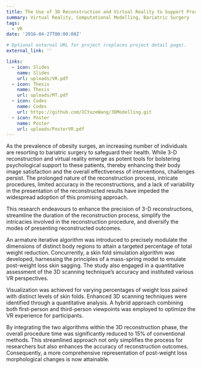 ```yaml
---
title: The Use of 3D Reconstruction and Virtual Reality to Support Prospective Bariatric Surgery Patients
summary: Virtual Reality, Computational Modelling, Bariatric Surgery
tags:
  - VR
date: '2016-04-27T00:00:00Z'

# Optional external URL for project (replaces project detail page).
external_link: ''

links:
  - icon: Slides
    name: Slides
    url: uploads/VR.pdf
  - icon: Thesis
    name: Thesis
    url: uploads/MT.pdf
  - icon: Codes
    name: Codes
    url: https://github.com/ICYuzeWang/3DModelling.git
  - icon: Poster
    name: Poster
    url: uploads/PosterVR.pdf
---
```


As the prevalence of obesity surges, an increasing number of individuals are resorting to bariatric surgery to safeguard their health. While 3-D reconstruction and virtual reality emerge as potent tools for bolstering psychological support to these patients, thereby enhancing their body image satisfaction and the overall effectiveness of interventions, challenges persist. The prolonged nature of the reconstruction process, intricate procedures, limited accuracy in the reconstructions, and a lack of variability in the presentation of the reconstructed results have impeded the widespread adoption of this promising approach.

This research endeavours to enhance the precision of 3-D reconstructions, streamline the duration of the reconstruction process, simplify the intricacies involved in the reconstruction procedure, and diversify the modes of presenting reconstructed outcomes.

An armature iterative algorithm was introduced to precisely modulate the dimensions of distinct body regions to attain a targeted percentage of total weight reduction. Concurrently, a skin fold simulation algorithm was developed, harnessing the principles of a mass-spring model to emulate post-weight loss skin sagging. The study also engaged in a quantitative assessment of the 3D scanning technique’s accuracy and instituted various VR perspectives.

Visualization was achieved for varying percentages of weight loss paired with distinct levels of skin folds. Enhanced 3D scanning techniques were identified through a quantitative analysis. A hybrid approach combining both first-person and third-person viewpoints was employed to optimize the VR experience for participants.

By integrating the two algorithms within the 3D reconstruction phase, the overall procedure time was significantly reduced to 15% of conventional methods. This streamlined approach not only simplifies the process for researchers but also enhances the accuracy of reconstruction outcomes. Consequently, a more comprehensive representation of post-weight loss morphological changes is now attainable.